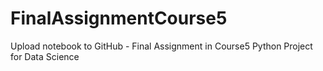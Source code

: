 # FinalAssignmentCourse5
Upload notebook to GitHub - Final Assignment in Course5 Python Project for Data Science
